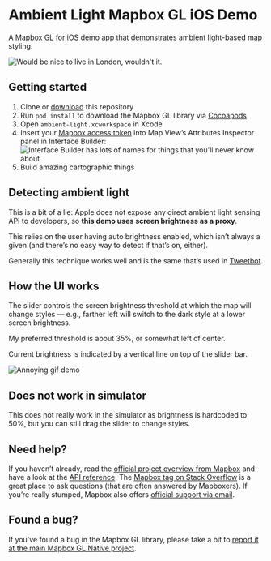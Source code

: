 # Ambient Light Mapbox GL iOS Demo

A [Mapbox GL for iOS](https://github.com/mapbox/mapbox-gl-native) demo app that demonstrates ambient light-based map styling.

![Would be nice to live in London, wouldn't it.](https://cloud.githubusercontent.com/assets/1198851/7792257/631d2a12-0264-11e5-82c8-0d8a942adaf8.png)

## Getting started

1.  Clone or [download](https://github.com/friedbunny/ambient-light/archive/master.zip) this repository
1. Run `pod install` to download the Mapbox GL library via [Cocoapods](https://cocoapods.org)
1. Open `ambient-light.xcworkspace` in Xcode
1. Insert your [Mapbox access token](https://www.mapbox.com/developers/api/#access-tokens) into Map View’s Attributes Inspector panel in Interface Builder: ![Interface Builder has lots of names for things that you'll never know about](https://cloud.githubusercontent.com/assets/1198851/7789419/5e5c002a-0214-11e5-8315-6617fb3d47c5.png)
1. Build amazing cartographic things

## Detecting ambient light

This is a bit of a lie: Apple does not expose any direct ambient light sensing API to developers, so **this demo uses screen brightness as a proxy**.

This relies on the user having auto brightness enabled, which isn’t always a given (and there’s no easy way to detect if that’s on, either).

Generally this technique works well and is the same that’s used in [Tweetbot](http://tapbots.com/tweetbot/).

## How the UI works

The slider controls the screen brightness threshold at which the map will change styles — e.g., farther left will switch to the dark style at a lower screen brightness.

My preferred threshold is about 35%, or somewhat left of center.

Current brightness is indicated by a vertical line on top of the slider bar.

![Annoying gif demo](https://cloud.githubusercontent.com/assets/1198851/7792704/71965206-026b-11e5-8388-5e2d0a6cb5f3.gif)

## Does not work in simulator

This does not really work in the simulator as brightness is hardcoded to 50%, but you can still drag the slider to change styles.

## Need help?

If you haven’t already, read the [official project overview from Mapbox](https://www.mapbox.com/mapbox-gl-ios/) and have a look at the [API reference](https://www.mapbox.com/mapbox-gl-ios/api/). The [Mapbox tag on Stack Overflow](http://stackoverflow.com/questions/tagged/mapbox) is a great place to ask questions (that are often answered by Mapboxers). If you’re really stumped, Mapbox also offers [official support via email](https://www.mapbox.com/help/).

## Found a bug?

If you’ve found a bug in the Mapbox GL library, please take a bit to [report it at the main Mapbox GL Native project](https://github.com/mapbox/mapbox-gl-native/issues).
